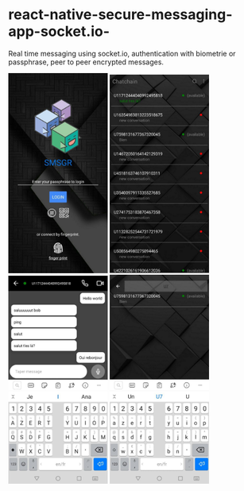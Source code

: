 # react-native-secure-messaging-app-socket.io-
Real time messaging using socket.io,
authentication with biometrie or passphrase,
peer to peer encrypted messages.

<img src="/images/Login.jpg" width="200">
<img src="/images/Home.jpeg" width="200">
<img src="/images/Chat.jpeg" width="200">
<img src="/images/AutoSearch.jpeg" width="200">
<!-- ![GitHub Logo](/images/Login.jpg) -->
<!-- Format: ![Alt Text](url) -->
